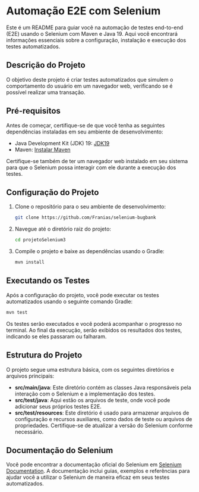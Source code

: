 # Automação E2E com Selenium

Este é um README para guiar você na automação de testes end-to-end (E2E) usando o Selenium com Maven e Java 19. Aqui você encontrará informações essenciais sobre a configuração, instalação e execução dos testes automatizados.

## Descrição do Projeto

O objetivo deste projeto é criar testes automatizados que simulem o comportamento do usuário em um navegador web, verificando se é possível realizar uma transação.

## Pré-requisitos

Antes de começar, certifique-se de que você tenha as seguintes dependências instaladas em seu ambiente de desenvolvimento:

- Java Development Kit (JDK) 19: [JDK19](https://www.oracle.com/java/technologies/javase/jdk19-archive-downloads.html)
- Maven: [Instalar Maven](https://maven.apache.org/install.html)

Certifique-se também de ter um navegador web instalado em seu sistema para que o Selenium possa interagir com ele durante a execução dos testes.

## Configuração do Projeto

1. Clone o repositório para o seu ambiente de desenvolvimento:

   ```bash
   git clone https://github.com/Franias/selenium-bugbank
   ```

2. Navegue até o diretório raiz do projeto:

   ```bash
   cd projetoSelenium3
   ```

3. Compile o projeto e baixe as dependências usando o Gradle:

   ```bash
   mvn install
   ```
## Executando os Testes

Após a configuração do projeto, você pode executar os testes automatizados usando o seguinte comando Gradle:

```bash
mvn test
```

Os testes serão executados e você poderá acompanhar o progresso no terminal. Ao final da execução, serão exibidos os resultados dos testes, indicando se eles passaram ou falharam.

## Estrutura do Projeto

O projeto segue uma estrutura básica, com os seguintes diretórios e arquivos principais:

- **src/main/java**: Este diretório contém as classes Java responsáveis pela interação com o Selenium e a implementação dos testes.
- **src/test/java**: Aqui estão os arquivos de teste, onde você pode adicionar seus próprios testes E2E.
- **src/test/resources**: Este diretório é usado para armazenar arquivos de configuração e recursos auxiliares, como dados de teste ou arquivos de propriedades. Certifique-se de atualizar a versão do Selenium conforme necessário.

## Documentação do Selenium

Você pode encontrar a documentação oficial do Selenium em [Selenium Documentation](https://www.selenium.dev/documentation/). A documentação inclui guias, exemplos e referências para ajudar você a utilizar o Selenium de maneira eficaz em seus testes automatizados.
